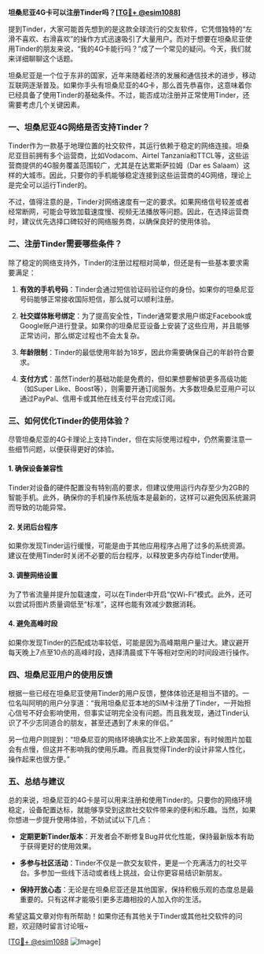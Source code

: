 **坦桑尼亚4G卡可以注册Tinder吗？[[TG💪+ @esim1088](https://t.me/s/esim1088)]**

提到Tinder，大家可能首先想到的是这款全球流行的交友软件，它凭借独特的“左滑不喜欢、右滑喜欢”的操作方式迅速吸引了大量用户。而对于想要在坦桑尼亚使用Tinder的朋友来说，“我的4G卡能行吗？”成了一个常见的疑问。今天，我们就来详细聊聊这个话题。

坦桑尼亚是一个位于东非的国家，近年来随着经济的发展和通信技术的进步，移动互联网逐渐普及。如果你手头有坦桑尼亚的4G卡，那么首先恭喜你，这意味着你已经具备了使用Tinder的基础条件。不过，能否成功注册并正常使用Tinder，还需要考虑几个关键因素。

### **一、坦桑尼亚4G网络是否支持Tinder？**

Tinder作为一款基于地理位置的社交软件，其运行依赖于稳定的网络连接。坦桑尼亚目前拥有多个运营商，比如Vodacom、Airtel Tanzania和TTCL等，这些运营商提供的4G服务覆盖范围较广，尤其是在达累斯萨拉姆（Dar es Salaam）这样的大城市。因此，只要你的手机能够稳定连接到这些运营商的4G网络，理论上是完全可以运行Tinder的。

不过，值得注意的是，Tinder对网络速度有一定的要求。如果网络信号较差或者经常断网，可能会导致加载速度慢、视频无法播放等问题。因此，在选择运营商时，建议优先选择口碑较好的网络服务商，以确保良好的使用体验。

### **二、注册Tinder需要哪些条件？**

除了稳定的网络支持外，Tinder的注册过程相对简单，但还是有一些基本要求需要满足：

1. **有效的手机号码**：Tinder会通过短信验证码验证你的身份。如果你的坦桑尼亚号码能够正常接收国际短信，那么就可以顺利注册。
   
2. **社交媒体账号绑定**：为了提高安全性，Tinder通常要求用户绑定Facebook或Google账户进行登录。如果你的坦桑尼亚设备上安装了这些应用，并且能够正常访问，那么绑定过程也不会太复杂。

3. **年龄限制**：Tinder的最低使用年龄为18岁，因此你需要确保自己的年龄符合要求。

4. **支付方式**：虽然Tinder的基础功能是免费的，但如果想要解锁更多高级功能（如Super Like、Boost等），则需要开通订阅服务。大多数坦桑尼亚用户可以通过PayPal、信用卡或其他在线支付平台完成订阅。

### **三、如何优化Tinder的使用体验？**

尽管坦桑尼亚的4G卡理论上支持Tinder，但在实际使用过程中，仍然需要注意一些细节问题，以便获得更好的体验。

#### **1. 确保设备兼容性**
Tinder对设备的硬件配置没有特别高的要求，但建议使用运行内存至少为2GB的智能手机。此外，确保你的手机操作系统版本是最新的，这样可以避免因系统漏洞而导致的功能异常。

#### **2. 关闭后台程序**
如果你发现Tinder运行缓慢，可能是由于其他应用程序占用了过多的系统资源。建议在使用Tinder时关闭不必要的后台程序，以释放更多内存给Tinder使用。

#### **3. 调整网络设置**
为了节省流量并提升加载速度，可以在Tinder中开启“仅Wi-Fi”模式。此外，还可以尝试将图片质量调低至“标准”，这样也能有效减少数据消耗。

#### **4. 避免高峰时段**
如果你发现Tinder的匹配成功率较低，可能是因为高峰期用户量过大。建议避开每天晚上7点至10点的高峰时段，选择清晨或下午等相对空闲的时间段进行操作。

### **四、坦桑尼亚用户的使用反馈**

根据一些已经在坦桑尼亚使用Tinder的用户反馈，整体体验还是相当不错的。一位名叫阿明的用户分享道：“我用坦桑尼亚本地的SIM卡注册了Tinder，一开始担心信号不好会影响使用，但事实证明完全没有问题。而且我发现，通过Tinder认识了不少志同道合的朋友，甚至还遇到了未来的伴侣。”

另一位用户则提到：“坦桑尼亚的网络环境确实比不上欧美国家，有时候图片加载会有点慢，但这并不影响我的使用乐趣。而且我觉得Tinder的设计非常人性化，操作起来也很方便。”

### **五、总结与建议**

总的来说，坦桑尼亚的4G卡是可以用来注册和使用Tinder的。只要你的网络环境稳定，设备配置达标，就能够享受到这款社交软件带来的便利和乐趣。当然，如果你想进一步提升使用体验，不妨试试以下几点：

- **定期更新Tinder版本**：开发者会不断修复Bug并优化性能，保持最新版本有助于获得更好的使用效果。
  
- **多参与社区活动**：Tinder不仅是一款交友软件，更是一个充满活力的社交平台。多参加一些线下活动或者线上挑战，会让你更容易结识新朋友。

- **保持开放心态**：无论是在坦桑尼亚还是其他国家，保持积极乐观的态度总是最重要的。只有这样才能吸引更多志趣相投的人加入你的生活。

希望这篇文章对你有所帮助！如果你还有其他关于Tinder或其他社交软件的问题，欢迎随时留言讨论哦~ 

[[TG💪+ @esim1088](https://t.me/s/esim1088) ![Image](https://i.postimg.cc/4NQfJmqS/Snipaste-2025-05-13-00-14-12.png)]